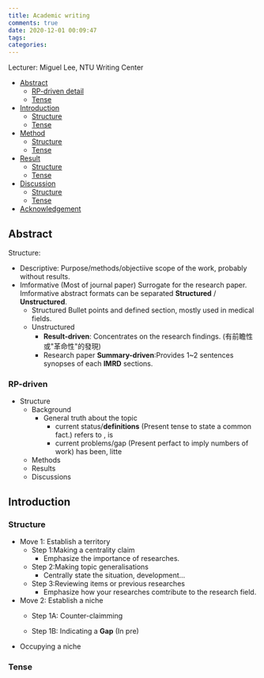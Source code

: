 ```yaml
---
title: Academic writing
comments: true
date: 2020-12-01 00:09:47
tags:
categories:
---
```

Lecturer: Miguel Lee, NTU Writing Center

*   [Abstract](##Abstract)
    *   [RP-driven detail](###RP-driven)
    *   [Tense](###Tense)
*   [Introduction](##Introduction)
    *   [Structure](###Structure)
    *   [Tense](###Tense)
*   [Method](##Method)
    *   [Structure](###Structure)
    *   [Tense](###Tense)
*   [Result](#Result)
    *   [Structure](###Structure)
    *   [Tense](###Tense)
*   [Discussion](#Discussion)
    *   [Structure](###Structure)
    *   [Tense](###Tense)
*   [Acknowledgement](#acknowledgement)
<!-- more -->
## Abstract
Structure:
* Descriptive:
    Purpose/methods/objectiive scope of the work, probably without results.
* Imformative (Most of journal paper)
    Surrogate for the research paper.
    Imformative abstract formats can be separated **Structured** / **Unstructured**.
    * Structured
    Bullet points and defined section, mostly used in medical fields.
    * Unstructured
        * **Result-driven**: Concentrates on the research findings. (有前瞻性或"革命性"的發現)
        * Research paper **Summary-driven**:Provides 1~2 sentences synopses of each **IMRD** sections.
### RP-driven
* Structure
    * Background
        * General truth about the topic 
            * current status/**definitions** (Present tense to state a common fact.)
refers to , is
            * current problems/gap
            (Present perfact to imply numbers of work)
            has been, litte
    * Methods
    * Results
    * Discussions

        
## Introduction

### Structure
* Move 1: Establish a territory
    * Step 1:Making a centrality claim
        * Emphasize the importance of researches.
    * Step 2:Making topic generalisations
        * Centrally state the situation, development... 
    * Step 3:Reviewing items or previous researches
        * Emphasize how your researches comtribute to the research field.
* Move 2: Establish a niche
    * Step 1A: Counter-claimming

    * Step 1B: Indicating a **Gap** (In pre)
* Occupying a niche
### Tense